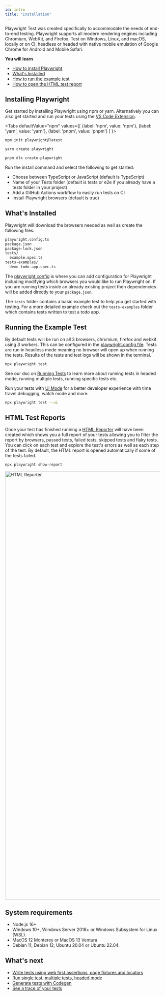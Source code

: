 ```yaml
---
id: intro
title: "Installation"
---
```


Playwright Test was created specifically to accommodate the needs of end-to-end testing. Playwright supports all modern rendering engines including Chromium, WebKit, and Firefox. Test on Windows, Linux, and macOS, locally or on CI, headless or headed with native mobile emulation of Google Chrome for Android and Mobile Safari.

**You will learn**

- [How to install Playwright](/intro.md#installing-playwright)
- [What's Installed](/intro.md#whats-installed)
- [How to run the example test](/intro.md#running-the-example-test)
- [How to open the HTML test report](/intro.md#html-test-reports)


## Installing Playwright

Get started by installing Playwright using npm or yarn. Alternatively you can also get started and run your tests using the [VS Code Extension](./getting-started-vscode.md).

<Tabs
  defaultValue="npm"
  values={[
    {label: 'npm', value: 'npm'},
    {label: 'yarn', value: 'yarn'},
    {label: 'pnpm', value: 'pnpm'}
  ]
}>
<TabItem value="npm">

```bash
npm init playwright@latest
```

</TabItem>

<TabItem value="yarn">

```bash
yarn create playwright
```

</TabItem>

<TabItem value="pnpm">

```bash
pnpm dlx create-playwright
```

</TabItem>
</Tabs>


Run the install command and select the following to get started:
 - Choose between TypeScript or JavaScript (default is TypeScript)
 - Name of your Tests folder (default is tests or e2e if you already have a tests folder in your project)
 - Add a GitHub Actions workflow to easily run tests on CI
 - Install Playwright browsers (default is true)


## What's Installed

Playwright will download the browsers needed as well as create the following files.

```bash
playwright.config.ts
package.json
package-lock.json
tests/
  example.spec.ts
tests-examples/
  demo-todo-app.spec.ts
```

The [playwright.config](./test-configuration.md) is where you can add configuration for Playwright including modifying which browsers you would like to run Playwright on. If you are running tests inside an already existing project then dependencies will be added directly to your `package.json`.

The `tests` folder contains a basic example test to help you get started with testing. For a more detailed example check out the `tests-examples` folder which contains tests written to test a todo app.

## Running the Example Test

By default tests will be run on all 3 browsers, chromium, firefox and webkit using 3 workers. This can be configured in the [playwright.config file](./test-configuration.md). Tests are run in headless mode meaning no browser will open up when running the tests. Results of the tests and test logs will be shown in the terminal.

```bash
npx playwright test
```

See our doc on [Running Tests](./running-tests.md) to learn more about running tests in headed mode, running multiple tests, running specific tests etc.

Run your tests with [UI Mode](./test-ui-mode.md) for a better developer experience with time travel debugging, watch mode and more.

```bash
npx playwright test --ui
```

## HTML Test Reports

Once your test has finished running a [HTML Reporter](./test-reporters.md#html-reporter) will have been created which shows you a full report of your tests allowing you to filter the report by browsers, passed tests, failed tests, skipped tests and flaky tests. You can click on each test and explore the test's errors as well as each step of the test. By default, the HTML report is opened automatically if some of the tests failed.

```bash
npx playwright show-report
```

<img width="1392" alt="HTML Reporter" src="https://user-images.githubusercontent.com/13063165/212743312-edf1e8ed-3fc2-48aa-9c93-24ae3e36504d.png" />

## System requirements

- Node.js 16+
- Windows 10+, Windows Server 2016+ or Windows Subsystem for Linux (WSL).
- MacOS 12 Monterey or MacOS 13 Ventura.
- Debian 11, Debian 12, Ubuntu 20.04 or Ubuntu 22.04.

## What's next

- [Write tests using web first assertions, page fixtures and locators](./writing-tests.md)
- [Run single test, multiple tests, headed mode](./running-tests.md)
- [Generate tests with Codegen](./codegen-intro.md)
- [See a trace of your tests](./trace-viewer-intro.md)
